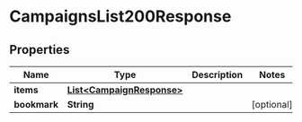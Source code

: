 

# CampaignsList200Response


## Properties

| Name | Type | Description | Notes |
|------------ | ------------- | ------------- | -------------|
|**items** | [**List&lt;CampaignResponse&gt;**](CampaignResponse.md) |  |  |
|**bookmark** | **String** |  |  [optional] |



